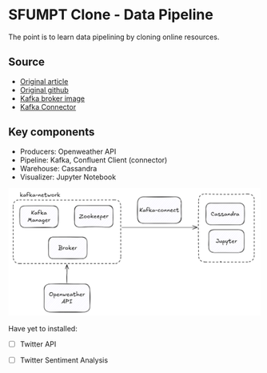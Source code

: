 # SFUMPT Clone - Data Pipeline
The point is to learn data pipelining by cloning online resources.

## Source
- [Original article](https://medium.com/sfu-cspmp/building-data-pipeline-kafka-docker-4d2a6cfc92ca#ed5b) 
- [Original github](https://github.com/salcaino/sfucmpt733)
- [Kafka broker image](https://hub.docker.com/r/wurstmeister/kafka)
- [Kafka Connector](https://hub.docker.com/r/confluentinc/cp-kafka-connect-base/)

## Key components
- Producers: Openweather API
- Pipeline: Kafka, Confluent Client (connector)
- Warehouse: Cassandra
- Visualizer: Jupyter Notebook

![alt text](image.png)

Have yet to installed:
- [ ] Twitter API
- [ ] Twitter Sentiment Analysis


